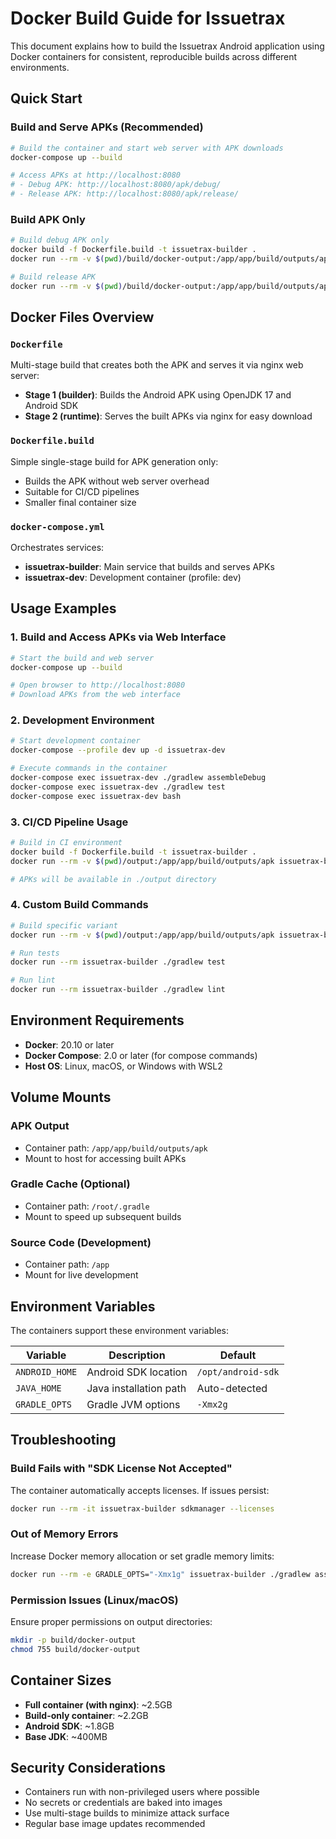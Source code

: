 # Docker Build Guide for Issuetrax

This document explains how to build the Issuetrax Android application using Docker containers for consistent, reproducible builds across different environments.

## Quick Start

### Build and Serve APKs (Recommended)

```bash
# Build the container and start web server with APK downloads
docker-compose up --build

# Access APKs at http://localhost:8080
# - Debug APK: http://localhost:8080/apk/debug/
# - Release APK: http://localhost:8080/apk/release/
```

### Build APK Only

```bash
# Build debug APK only
docker build -f Dockerfile.build -t issuetrax-builder .
docker run --rm -v $(pwd)/build/docker-output:/app/app/build/outputs/apk issuetrax-builder

# Build release APK
docker run --rm -v $(pwd)/build/docker-output:/app/app/build/outputs/apk issuetrax-builder ./gradlew assembleRelease --no-daemon
```

## Docker Files Overview

### `Dockerfile`
Multi-stage build that creates both the APK and serves it via nginx web server:
- **Stage 1 (builder)**: Builds the Android APK using OpenJDK 17 and Android SDK
- **Stage 2 (runtime)**: Serves the built APKs via nginx for easy download

### `Dockerfile.build`
Simple single-stage build for APK generation only:
- Builds the APK without web server overhead
- Suitable for CI/CD pipelines
- Smaller final container size

### `docker-compose.yml`
Orchestrates services:
- **issuetrax-builder**: Main service that builds and serves APKs
- **issuetrax-dev**: Development container (profile: dev)

## Usage Examples

### 1. Build and Access APKs via Web Interface

```bash
# Start the build and web server
docker-compose up --build

# Open browser to http://localhost:8080
# Download APKs from the web interface
```

### 2. Development Environment

```bash
# Start development container
docker-compose --profile dev up -d issuetrax-dev

# Execute commands in the container
docker-compose exec issuetrax-dev ./gradlew assembleDebug
docker-compose exec issuetrax-dev ./gradlew test
docker-compose exec issuetrax-dev bash
```

### 3. CI/CD Pipeline Usage

```bash
# Build in CI environment
docker build -f Dockerfile.build -t issuetrax-builder .
docker run --rm -v $(pwd)/output:/app/app/build/outputs/apk issuetrax-builder

# APKs will be available in ./output directory
```

### 4. Custom Build Commands

```bash
# Build specific variant
docker run --rm -v $(pwd)/output:/app/app/build/outputs/apk issuetrax-builder ./gradlew assembleRelease

# Run tests
docker run --rm issuetrax-builder ./gradlew test

# Run lint
docker run --rm issuetrax-builder ./gradlew lint
```

## Environment Requirements

- **Docker**: 20.10 or later
- **Docker Compose**: 2.0 or later (for compose commands)
- **Host OS**: Linux, macOS, or Windows with WSL2

## Volume Mounts

### APK Output
- Container path: `/app/app/build/outputs/apk`
- Mount to host for accessing built APKs

### Gradle Cache (Optional)
- Container path: `/root/.gradle`
- Mount to speed up subsequent builds

### Source Code (Development)
- Container path: `/app`
- Mount for live development

## Environment Variables

The containers support these environment variables:

| Variable | Description | Default |
|----------|-------------|---------|
| `ANDROID_HOME` | Android SDK location | `/opt/android-sdk` |
| `JAVA_HOME` | Java installation path | Auto-detected |
| `GRADLE_OPTS` | Gradle JVM options | `-Xmx2g` |

## Troubleshooting

### Build Fails with "SDK License Not Accepted"
The container automatically accepts licenses. If issues persist:
```bash
docker run --rm -it issuetrax-builder sdkmanager --licenses
```

### Out of Memory Errors
Increase Docker memory allocation or set gradle memory limits:
```bash
docker run --rm -e GRADLE_OPTS="-Xmx1g" issuetrax-builder ./gradlew assembleDebug
```

### Permission Issues (Linux/macOS)
Ensure proper permissions on output directories:
```bash
mkdir -p build/docker-output
chmod 755 build/docker-output
```

## Container Sizes

- **Full container (with nginx)**: ~2.5GB
- **Build-only container**: ~2.2GB
- **Android SDK**: ~1.8GB
- **Base JDK**: ~400MB

## Security Considerations

- Containers run with non-privileged users where possible
- No secrets or credentials are baked into images
- Use multi-stage builds to minimize attack surface
- Regular base image updates recommended